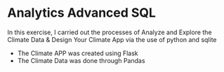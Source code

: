 # Analytics Advanced SQL

In this exercise, I carried out the processes of Analyze and Explore the Climate Data & Design Your Climate App via the use of python and sqlite
- The Climate APP was created using Flask
- The Climate Data was done through Pandas